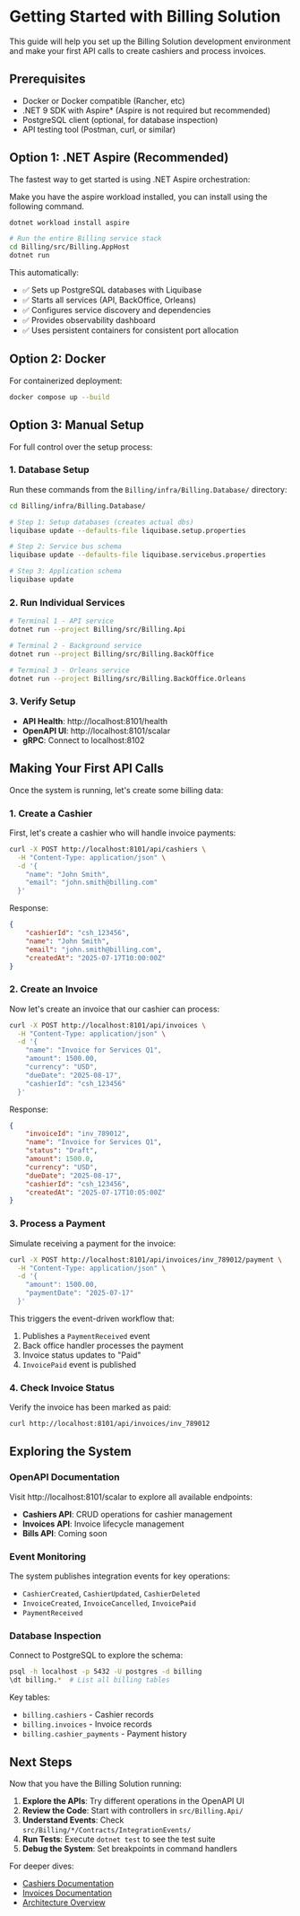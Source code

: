 # Getting Started with Billing Solution

This guide will help you set up the Billing Solution development environment and make your first API calls to create cashiers and process invoices.

## Prerequisites

-   Docker or Docker compatible (Rancher, etc)
-   .NET 9 SDK with Aspire\* (Aspire is not required but recommended)
-   PostgreSQL client (optional, for database inspection)
-   API testing tool (Postman, curl, or similar)

## Option 1: .NET Aspire (Recommended)

The fastest way to get started is using .NET Aspire orchestration:

Make you have the aspire workload installed, you can install using the following command.

```bash
dotnet workload install aspire
```

```bash
# Run the entire Billing service stack
cd Billing/src/Billing.AppHost
dotnet run
```

This automatically:

-   ✅ Sets up PostgreSQL databases with Liquibase
-   ✅ Starts all services (API, BackOffice, Orleans)
-   ✅ Configures service discovery and dependencies
-   ✅ Provides observability dashboard
-   ✅ Uses persistent containers for consistent port allocation

## Option 2: Docker

For containerized deployment:

```bash
docker compose up --build
```

## Option 3: Manual Setup

For full control over the setup process:

### 1. Database Setup

Run these commands from the `Billing/infra/Billing.Database/` directory:

```bash
cd Billing/infra/Billing.Database/

# Step 1: Setup databases (creates actual dbs)
liquibase update --defaults-file liquibase.setup.properties

# Step 2: Service bus schema
liquibase update --defaults-file liquibase.servicebus.properties

# Step 3: Application schema
liquibase update
```

### 2. Run Individual Services

```bash
# Terminal 1 - API service
dotnet run --project Billing/src/Billing.Api

# Terminal 2 - Background service
dotnet run --project Billing/src/Billing.BackOffice

# Terminal 3 - Orleans service
dotnet run --project Billing/src/Billing.BackOffice.Orleans
```

### 3. Verify Setup

-   **API Health**: http://localhost:8101/health
-   **OpenAPI UI**: http://localhost:8101/scalar
-   **gRPC**: Connect to localhost:8102

## Making Your First API Calls

Once the system is running, let's create some billing data:

### 1. Create a Cashier

First, let's create a cashier who will handle invoice payments:

```bash
curl -X POST http://localhost:8101/api/cashiers \
  -H "Content-Type: application/json" \
  -d '{
    "name": "John Smith",
    "email": "john.smith@billing.com"
  }'
```

Response:

```json
{
    "cashierId": "csh_123456",
    "name": "John Smith",
    "email": "john.smith@billing.com",
    "createdAt": "2025-07-17T10:00:00Z"
}
```

### 2. Create an Invoice

Now let's create an invoice that our cashier can process:

```bash
curl -X POST http://localhost:8101/api/invoices \
  -H "Content-Type: application/json" \
  -d '{
    "name": "Invoice for Services Q1",
    "amount": 1500.00,
    "currency": "USD",
    "dueDate": "2025-08-17",
    "cashierId": "csh_123456"
  }'
```

Response:

```json
{
    "invoiceId": "inv_789012",
    "name": "Invoice for Services Q1",
    "status": "Draft",
    "amount": 1500.0,
    "currency": "USD",
    "dueDate": "2025-08-17",
    "cashierId": "csh_123456",
    "createdAt": "2025-07-17T10:05:00Z"
}
```

### 3. Process a Payment

Simulate receiving a payment for the invoice:

```bash
curl -X POST http://localhost:8101/api/invoices/inv_789012/payment \
  -H "Content-Type: application/json" \
  -d '{
    "amount": 1500.00,
    "paymentDate": "2025-07-17"
  }'
```

This triggers the event-driven workflow that:

1. Publishes a `PaymentReceived` event
2. Back office handler processes the payment
3. Invoice status updates to "Paid"
4. `InvoicePaid` event is published

### 4. Check Invoice Status

Verify the invoice has been marked as paid:

```bash
curl http://localhost:8101/api/invoices/inv_789012
```

## Exploring the System

### OpenAPI Documentation

Visit http://localhost:8101/scalar to explore all available endpoints:

-   **Cashiers API**: CRUD operations for cashier management
-   **Invoices API**: Invoice lifecycle management
-   **Bills API**: Coming soon

### Event Monitoring

The system publishes integration events for key operations:

-   `CashierCreated`, `CashierUpdated`, `CashierDeleted`
-   `InvoiceCreated`, `InvoiceCancelled`, `InvoicePaid`
-   `PaymentReceived`

### Database Inspection

Connect to PostgreSQL to explore the schema:

```bash
psql -h localhost -p 5432 -U postgres -d billing
\dt billing.*  # List all billing tables
```

Key tables:

-   `billing.cashiers` - Cashier records
-   `billing.invoices` - Invoice records
-   `billing.cashier_payments` - Payment history

## Next Steps

Now that you have the Billing Solution running:

1. **Explore the APIs**: Try different operations in the OpenAPI UI
2. **Review the Code**: Start with controllers in `src/Billing.Api/`
3. **Understand Events**: Check `src/Billing/*/Contracts/IntegrationEvents/`
4. **Run Tests**: Execute `dotnet test` to see the test suite
5. **Debug the System**: Set breakpoints in command handlers

For deeper dives:

-   [Cashiers Documentation](/guide/cashiers/)
-   [Invoices Documentation](/guide/invoices/)
-   [Architecture Overview](/arch/)
